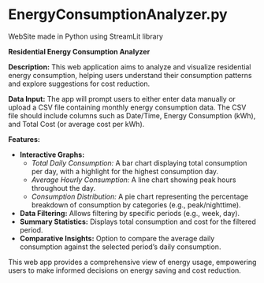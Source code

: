 # EnergyConsumptionAnalyzer.py
WebSite made in Python using StreamLit library

**Residential Energy Consumption Analyzer**

**Description:** This web application aims to analyze and visualize residential energy consumption, helping users understand their consumption patterns and explore suggestions for cost reduction.

**Data Input:** The app will prompt users to either enter data manually or upload a CSV file containing monthly energy consumption data. The CSV file should include columns such as Date/Time, Energy Consumption (kWh), and Total Cost (or average cost per kWh).

**Features:**
- **Interactive Graphs:** 
  - *Total Daily Consumption:* A bar chart displaying total consumption per day, with a highlight for the highest consumption day.
  - *Average Hourly Consumption:* A line chart showing peak hours throughout the day.
  - *Consumption Distribution:* A pie chart representing the percentage breakdown of consumption by categories (e.g., peak/nighttime).
- **Data Filtering:** Allows filtering by specific periods (e.g., week, day).
- **Summary Statistics:** Displays total consumption and cost for the filtered period.
- **Comparative Insights:** Option to compare the average daily consumption against the selected period’s daily consumption.

This web app provides a comprehensive view of energy usage, empowering users to make informed decisions on energy saving and cost reduction.

